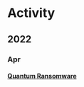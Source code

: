 # Activity

## 2022

### Apr

#### [Quantum Ransomware](https://thedfirreport.com/2022/04/25/quantum-ransomware/?utm\_medium=email&\_hsmi=211902406&\_hsenc=p2ANqtz-9tE\_AednN4jmN42ZvZ4osY83kILYzxQ9igU9hMhyZRFusOPsVxCRwvvlpFssB7pW1MMFBIo5F-PIRla1KZTZys-MM7PWAUXYWXaNgXH4NDhCMurO8\&utm\_content=211902406\&utm\_source=hs\_email)
